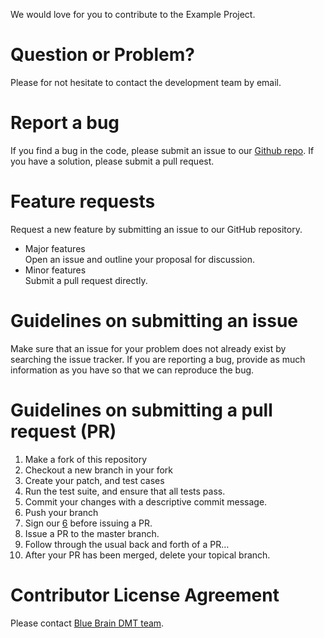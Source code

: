 We would love for you to contribute to the Example Project.

# Question or Problem?

Please for not hesitate to contact the development team by email.

# Report a bug

If you find a bug in the code, please submit an issue to our [Github
repo](https://github.com/BlueBrain/DMT). If you have a solution, please
submit a pull request.

# Feature requests

Request a new feature by submitting an issue to our GitHub repository.

  - Major features  
    Open an issue and outline your proposal for discussion.
  - Minor features  
    Submit a pull request directly.

# Guidelines on submitting an issue

Make sure that an issue for your problem does not already exist by
searching the issue tracker. If you are reporting a bug, provide as much
information as you have so that we can reproduce the bug.

# Guidelines on submitting a pull request (PR)

1.  Make a fork of this repository
2.  Checkout a new branch in your fork
3.  Create your patch, and test cases
4.  Run the test suite, and ensure that all tests pass.
5.  Commit your changes with a descriptive commit message.
6.  Push your branch
7.  Sign our [6](#cla) before issuing a PR.
8.  Issue a PR to the master branch.
9.  Follow through the usual back and forth of a PR…
10. After your PR has been merged, delete your topical branch.

# Contributor License Agreement <span id="cla"></span>

Please contact [Blue Brain DMT team](mailto:vishal.sood@epfl.ch).
